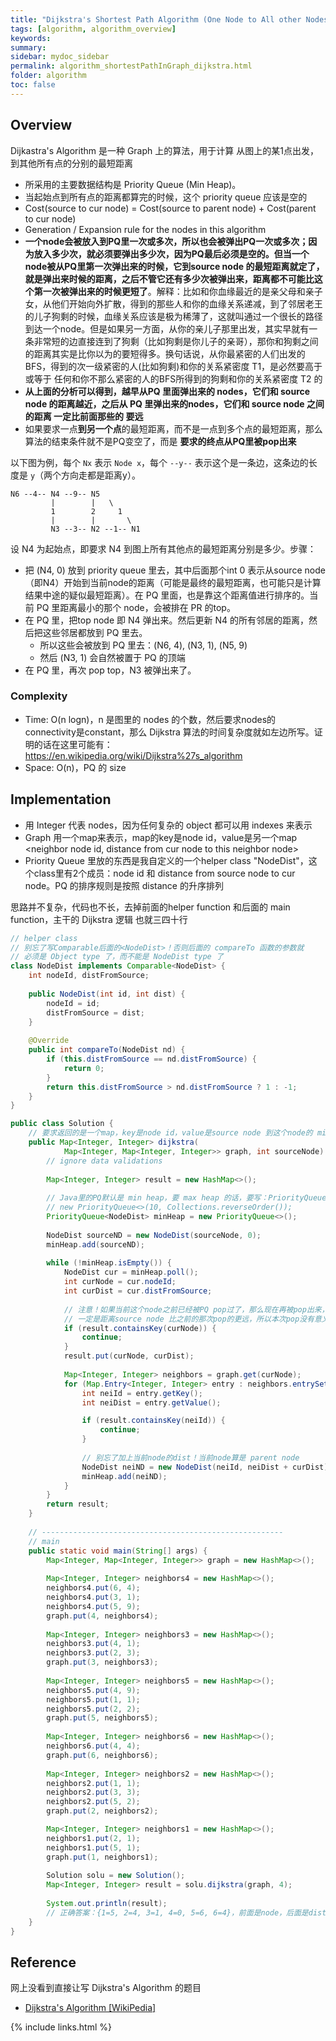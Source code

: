 ```yaml
---
title: "Dijkstra's Shortest Path Algorithm (One Node to All other Nodes in Graph)"
tags: [algorithm, algorithm_overview]
keywords:
summary:
sidebar: mydoc_sidebar
permalink: algorithm_shortestPathInGraph_dijkstra.html
folder: algorithm
toc: false
---
```


## Overview
Dijkastra's Algorithm 是一种 Graph 上的算法，用于计算 从图上的某1点出发，到其他所有点的分别的最短距离
* 所采用的主要数据结构是 Priority Queue (Min Heap)。
* 当起始点到所有点的距离都算完的时候，这个 priority queue 应该是空的
* Cost(source to cur node) = Cost(source to parent node) + Cost(parent to cur node)
* Generation / Expansion rule for the nodes in this algorithm
* **一个node会被放入到PQ里一次或多次，所以也会被弹出PQ一次或多次；因为放入多少次，就必须要弹出多少次，因为PQ最后必须是空的。但当一个node被从PQ里第一次弹出来的时候，它到source node 的最短距离就定了，就是弹出来时候的距离，之后不管它还有多少次被弹出来，距离都不可能比这个第一次被弹出来的时候更短了**。解释：比如和你血缘最近的是亲父母和亲子女，从他们开始向外扩散，得到的那些人和你的血缘关系递减，到了邻居老王的儿子狗剩的时候，血缘关系应该是极为稀薄了，这就叫通过一个很长的路径到达一个node。但是如果另一方面，从你的亲儿子那里出发，其实早就有一条非常短的边直接连到了狗剩（比如狗剩是你儿子的亲哥），那你和狗剩之间的距离其实是比你以为的要短得多。换句话说，从你最紧密的人们出发的BFS，得到的次一级紧密的人(比如狗剩)和你的关系紧密度 T1，是必然要高于或等于 任何和你不那么紧密的人的BFS所得到的狗剩和你的关系紧密度 T2 的
* **从上面的分析可以得到，越早从PQ 里面弹出来的 nodes，它们和 source node 的距离越近，之后从 PQ 里弹出来的nodes，它们和 source node 之间的距离 一定比前面那些的 要远**
* 如果要求一点**到另一个点**的最短距离，而不是一点到多个点的最短距离，那么 算法的结束条件就不是PQ变空了，而是 **要求的终点从PQ里被pop出来**

以下图为例，每个 `Nx` 表示 `Node x`，每个 `--y--` 表示这个是一条边，这条边的长度是 `y`（两个方向走都是距离y）。
```
N6 --4-- N4 --9-- N5 
         |        |   \
         1        2     1
         |        |       \
         N3 --3-- N2 --1-- N1

```
设 N4 为起始点，即要求 N4 到图上所有其他点的最短距离分别是多少。步骤：
* 把 (N4, 0) 放到 priority queue 里去，其中后面那个int 0 表示从source node（即N4）开始到当前node的距离（可能是最终的最短距离，也可能只是计算结果中途的疑似最短距离）。在 PQ 里面，也是靠这个距离值进行排序的。当前 PQ 里距离最小的那个 node，会被排在 PR 的top。
* 在 PQ 里，把top node 即 N4 弹出来。然后更新 N4 的所有邻居的距离，然后把这些邻居都放到 PQ 里去。
  * 所以这些会被放到 PQ 里去：(N6, 4), (N3, 1), (N5, 9)
  * 然后 (N3, 1) 会自然被置于 PQ 的顶端
* 在 PQ 里，再次 pop top，N3 被弹出来了。

### Complexity
* Time: O(n logn)，n 是图里的 nodes 的个数，然后要求nodes的connectivity是constant，那么 Dijkstra 算法的时间复杂度就如左边所写。证明的话在这里可能有：https://en.wikipedia.org/wiki/Dijkstra%27s_algorithm
* Space: O(n)，PQ 的 size
  
## Implementation
* 用 Integer 代表 nodes，因为任何复杂的 object 都可以用 indexes 来表示
* Graph 用一个map来表示，map的key是node id，value是另一个map <neighbor node id, distance from cur node to this neighbor node>
* Priority Queue 里放的东西是我自定义的一个helper class "NodeDist"，这个class里有2个成员：node id 和 distance from source node to cur node。PQ 的排序规则是按照 distance 的升序排列

思路并不复杂，代码也不长，去掉前面的helper function 和后面的 main function，主干的 Dijkstra 逻辑 也就三四十行
```java
// helper class
// 别忘了写Comparable后面的<NodeDist>！否则后面的 compareTo 函数的参数就
// 必须是 Object type 了，而不能是 NodeDist type 了
class NodeDist implements Comparable<NodeDist> {
    int nodeId, distFromSource;
    
    public NodeDist(int id, int dist) {
        nodeId = id;
        distFromSource = dist;
    }
    
    @Override
    public int compareTo(NodeDist nd) {
        if (this.distFromSource == nd.distFromSource) {
            return 0;
        }
        return this.distFromSource > nd.distFromSource ? 1 : -1;
    }
}

public class Solution {
    // 要求返回的是一个map，key是node id，value是source node 到这个node的 min distance
    public Map<Integer, Integer> dijkstra(
            Map<Integer, Map<Integer, Integer>> graph, int sourceNode) {
        // ignore data validations
        
        Map<Integer, Integer> result = new HashMap<>();
        
        // Java里的PQ默认是 min heap，要 max heap 的话，要写：PriorityQueue<Integer> pq = 
        // new PriorityQueue<>(10, Collections.reverseOrder());
        PriorityQueue<NodeDist> minHeap = new PriorityQueue<>();
        
        NodeDist sourceND = new NodeDist(sourceNode, 0);
        minHeap.add(sourceND);
        
        while (!minHeap.isEmpty()) {
            NodeDist cur = minHeap.poll();
            int curNode = cur.nodeId;
            int curDist = cur.distFromSource;
            
            // 注意！如果当前这个node之前已经被PQ pop过了，那么现在再被pop出来，
            // 一定是距离source node 比之前的那次pop的更远，所以本次pop没有意义，直接抛弃
            if (result.containsKey(curNode)) {
                continue;
            }
            result.put(curNode, curDist);
            
            Map<Integer, Integer> neighbors = graph.get(curNode);
            for (Map.Entry<Integer, Integer> entry : neighbors.entrySet()) {
                int neiId = entry.getKey();
                int neiDist = entry.getValue();

                if (result.containsKey(neiId)) {
                    continue;
                }
                
                // 别忘了加上当前node的dist！当前node算是 parent node
                NodeDist neiND = new NodeDist(neiId, neiDist + curDist);
                minHeap.add(neiND);
            }
        }
        return result;
    }
    
    // ------------------------------------------------------
    // main
    public static void main(String[] args) {
        Map<Integer, Map<Integer, Integer>> graph = new HashMap<>();
        
        Map<Integer, Integer> neighbors4 = new HashMap<>();
        neighbors4.put(6, 4);
        neighbors4.put(3, 1);
        neighbors4.put(5, 9);
        graph.put(4, neighbors4);
        
        Map<Integer, Integer> neighbors3 = new HashMap<>();
        neighbors3.put(4, 1);
        neighbors3.put(2, 3);
        graph.put(3, neighbors3);
        
        Map<Integer, Integer> neighbors5 = new HashMap<>();
        neighbors5.put(4, 9);
        neighbors5.put(1, 1);
        neighbors5.put(2, 2);
        graph.put(5, neighbors5);
        
        Map<Integer, Integer> neighbors6 = new HashMap<>();
        neighbors6.put(4, 4);
        graph.put(6, neighbors6);        
        
        Map<Integer, Integer> neighbors2 = new HashMap<>();
        neighbors2.put(1, 1);
        neighbors2.put(3, 3);
        neighbors2.put(5, 2);
        graph.put(2, neighbors2); 

        Map<Integer, Integer> neighbors1 = new HashMap<>();
        neighbors1.put(2, 1);
        neighbors1.put(5, 1);
        graph.put(1, neighbors1);
        
        Solution solu = new Solution();
        Map<Integer, Integer> result = solu.dijkstra(graph, 4);
        
        System.out.println(result);
        // 正确答案：{1=5, 2=4, 3=1, 4=0, 5=6, 6=4}，前面是node，后面是distance
    }
} 
```

## Reference
网上没看到直接让写 Dijkstra's Algorithm 的题目
* [Dijkstra's Algorithm [WikiPedia]](https://en.wikipedia.org/wiki/Dijkstra%27s_algorithm)

{% include links.html %}
